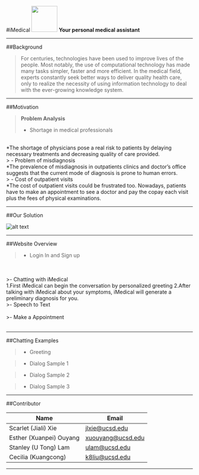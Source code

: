 #iMedical
<img src="https://github.com/mikokitty/iMed/raw/master/WebContent/fonts/icon-fonts/iMed_icon.jpg" width="70" height="70"> **Your personal medical assistant**

-----------------
##Background

>For centuries, technologies have been used to improve lives of the people. Most notably, the use of computational technology has made many tasks simpler, faster and more efficient. In the medical field, experts constantly seek better ways to deliver quality health care, only to realize the necessity of using information technology to deal with the ever-growing knowledge system.

-----------------

##Motivation
> **Problem Analysis**
> 
> - Shortage in medical professionals
<br>
  *The shortage of physicians pose a real risk to patients by delaying necessary treatments and decreasing quality of care provided.   
<br/>
> - Problem of misdiagnosis
<br>
  *The prevalence of misdiagnosis in outpatients clinics and doctor’s office suggests that the current mode of diagnosis is prone to human errors.
<br/>
> - Cost of outpatient visits
<br>
  *The cost of outpatient visits could be frustrated too. Nowadays, patients have to make an appointment to see a doctor and pay the copay each visit plus the fees of physical examinations.
<br/>

-----------------
##Our Solution


![alt text](https://github.com/mikokitty/iMed/raw/master/flowchart.png)


-----------------

##Website Overview


>- Login In and Sign up
<br>
<br/>
>- Chatting with iMedical 
<br>
  1.First iMedical can begin the conversation by personalized greeting
  2.After talking with iMedical about your symptoms, iMedical will generate a preliminary diagnosis for you.
<br/>
>- Speech to Text 
<br>
<br/>
>- Make a Appointment
<br>
<br/>

-----------------


##Chatting Examples

>- Greeting

>- Dialog Sample 1

>- Dialog Sample 2

>- Dialog Sample 3

-----------------



##Contributor

Name      | Email
--------- | ---
Scarlet (Jiali) Xie | jlxie@ucsd.edu
Esther (Xuanpei) Ouyang | xuouyang@ucsd.edu
Stanley (U Tong) Lam | ulam@ucsd.edu
Cecilia (Kuangcong)  | k8liu@ucsd.edu


-----------------


